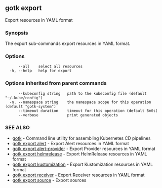 ## gotk export

Export resources in YAML format

### Synopsis

The export sub-commands export resources in YAML format.

### Options

```
      --all    select all resources
  -h, --help   help for export
```

### Options inherited from parent commands

```
      --kubeconfig string   path to the kubeconfig file (default "~/.kube/config")
  -n, --namespace string    the namespace scope for this operation (default "gotk-system")
      --timeout duration    timeout for this operation (default 5m0s)
      --verbose             print generated objects
```

### SEE ALSO

* [gotk](gotk.md)	 - Command line utility for assembling Kubernetes CD pipelines
* [gotk export alert](gotk_export_alert.md)	 - Export Alert resources in YAML format
* [gotk export alert-provider](gotk_export_alert-provider.md)	 - Export Provider resources in YAML format
* [gotk export helmrelease](gotk_export_helmrelease.md)	 - Export HelmRelease resources in YAML format
* [gotk export kustomization](gotk_export_kustomization.md)	 - Export Kustomization resources in YAML format
* [gotk export receiver](gotk_export_receiver.md)	 - Export Receiver resources in YAML format
* [gotk export source](gotk_export_source.md)	 - Export sources

